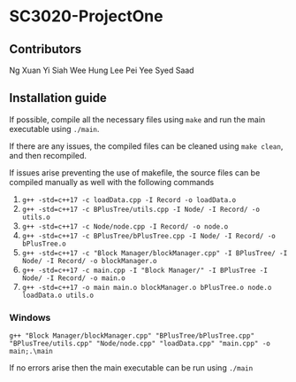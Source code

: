 # SC3020-ProjectOne

## Contributors

Ng Xuan Yi
Siah Wee Hung
Lee Pei Yee
Syed Saad

## Installation guide

If possible, compile all the necessary files using ```make``` and run the main executable using ```./main```.

If there are any issues, the compiled files can be cleaned using ```make clean```, and then recompiled.

If issues arise preventing the use of makefile, the source files can be compiled manually as well with the following commands

1. ```g++ -std=c++17 -c loadData.cpp -I Record -o loadData.o```
2. ```g++ -std=c++17 -c BPlusTree/utils.cpp -I Node/ -I Record/ -o utils.o```
3. ```g++ -std=c++17 -c Node/node.cpp -I Record/ -o node.o```
4. ```g++ -std=c++17 -c BPlusTree/bPlusTree.cpp -I Node/ -I Record/ -o bPlusTree.o```
5. ```g++ -std=c++17 -c "Block Manager/blockManager.cpp" -I BPlusTree/ -I Node/ -I Record/ -o blockManager.o```
6. ```g++ -std=c++17 -c main.cpp -I "Block Manager/" -I BPlusTree -I Node/ -I Record/ -o main.o```
7. ```g++ -std=c++17 -o main main.o blockManager.o bPlusTree.o node.o loadData.o utils.o```


### Windows
```
g++ "Block Manager/blockManager.cpp" "BPlusTree/bPlusTree.cpp" "BPlusTree/utils.cpp" "Node/node.cpp" "loadData.cpp" "main.cpp" -o main;.\main
```

If no errors arise then the main executable can be run using ```./main```